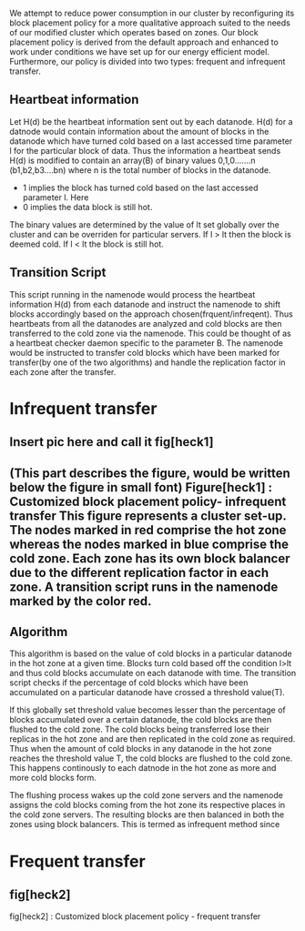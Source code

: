 We attempt to reduce power consumption in our cluster by reconfiguring its block placement policy for a more qualitative approach suited to the needs of our modified cluster which operates based on zones. Our block placement policy is derived from the default approach and enhanced to work under conditions we have set up for our energy efficient model. Furthermore, our policy is divided into two types: frequent and infrequent transfer.

Heartbeat information
---------------------

Let H(d) be the heartbeat information sent out by each datanode. H(d) for a datnode would contain information about the amount of blocks in the datanode which have turned cold based on a last accessed time parameter l for the particular block of data. Thus the information a heartbeat sends H(d) is modified to contain an array(B) of binary values 0,1,0.......n (b1,b2,b3....bn) where n is the total number of blocks in the datanode. 

* 1 implies the block has turned cold based on the last accessed parameter l. Here 
* 0 implies the data block is still hot.

The binary values are determined by the value of lt set globally over the cluster and can be overriden for particular servers.
If l > lt then the block is deemed cold.
If l < lt the block is still hot.


Transition Script
-------------------

This script running in the namenode would process the heartbeat information H(d) from each datanode and instruct the namenode to shift blocks accordingly based on the approach chosen(frquent/infreqent).
Thus heartbeats from all the datanodes are analyzed and cold blocks are then transferred to the cold zone via the namenode. This could be thought of as a heartbeat checker daemon specific to the parameter B.
The namenode would be instructed to transfer cold blocks which have been marked for transfer(by one of the two algorithms) and handle the replication factor in each zone after the transfer.   

Infrequent transfer
====================

Insert pic here and call it fig[heck1]
------------------
(This part describes the figure, would be written below the figure in small font)
Figure[heck1] : Customized block placement policy- infrequent transfer
This figure represents a cluster set-up. The nodes marked in red comprise the hot zone whereas the nodes marked in blue comprise the cold zone. Each zone has its own block balancer due to the different replication factor in each zone. A transition script runs in the namenode marked by the color red.
------------------


Algorithm
----------

This algorithm is based on the value of cold blocks in a particular datanode in the hot zone at a given time. Blocks turn cold based off the condition l>lt and thus cold blocks accumulate on each datanode with time. The transition script checks if the percentage of cold blocks which have been accumulated on a particular datanode have crossed a threshold value(T).

If this globally set threshold value becomes lesser than the percentage of blocks accumulated over a certain datanode, the cold blocks are then flushed to the cold zone. The cold blocks being transferred lose their replicas in the hot zone and are then replicated in the cold zone as required. Thus when the amount of cold blocks in any datanode in the hot zone reaches the threshold value T, the cold blocks are flushed to the cold zone. This happens continously to each datnode in the hot zone as more and more cold blocks form.

The flushing process wakes up the cold zone servers and the namenode assigns the cold blocks coming from the hot zone its respective places in the cold zone servers. The resulting blocks are then balanced in both the zones using block balancers.
This is termed as infrequent method since 


Frequent transfer
==================

fig[heck2]
----------------
fig[heck2] : Customized block placement policy - frequent transfer






